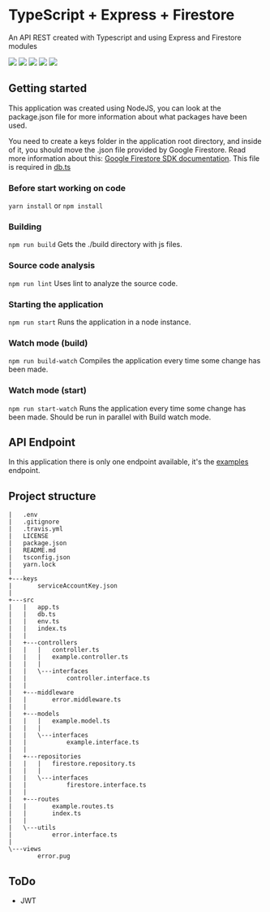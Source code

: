 # TypeScript + Express + Firestore
An API REST created with Typescript and using Express and Firestore modules

[![](https://travis-ci.org/marcoshuck/typescript-express-firestore.svg?branch=master)](https://travis-ci.org/marcoshuck/typescript-express-firestore) ![](https://img.shields.io/github/forks/marcoshuck/typescript-express-firestore.svg) ![](https://img.shields.io/github/stars/marcoshuck/typescript-express-firestore.svg) ![](https://img.shields.io/github/license/marcoshuck/typescript-express-firestore.svg) ![](https://img.shields.io/github/issues/marcoshuck/typescript-express-firestore.svg)

## Getting started
This application was created using NodeJS, you can look at the package.json file for more information about what packages have been used.

You need to create a keys folder in the application root directory, and inside of it, you should move the .json file provided by Google Firestore. Read more information about this: [Google Firestore SDK documentation](https://firebase.google.com/docs/admin/setup?authuser=0). This file is required in [db.ts](https://github.com/marcoshuck/typescript-express-firestore/blob/master/src/db.ts#L3)


### Before start working on code
`yarn install` or `npm install`

### Building
`npm run build`
Gets the ./build directory with js files.

### Source code analysis
`npm run lint`
Uses lint to analyze the source code.

### Starting the application
`npm run start`
Runs the application in a node instance.

### Watch mode (build)
`npm run build-watch`
Compiles the application every time some change has been made.

### Watch mode (start)
`npm run start-watch`
Runs the application every time some change has been made. Should be run in parallel with Build watch mode.

## API Endpoint
In this application there is only one endpoint available, it's the [examples](https://github.com/marcoshuck/typescript-express-firestore/blob/master/src/routes/index.ts#L7) endpoint.

## Project structure
```
|   .env
|   .gitignore
|   .travis.yml
|   LICENSE
|   package.json
|   README.md
|   tsconfig.json
|   yarn.lock
|   
+---keys
|       serviceAccountKey.json
|                 
+---src
|   |   app.ts
|   |   db.ts
|   |   env.ts
|   |   index.ts
|   |   
|   +---controllers
|   |   |   controller.ts
|   |   |   example.controller.ts
|   |   |   
|   |   \---interfaces
|   |           controller.interface.ts
|   |           
|   +---middleware
|   |       error.middleware.ts
|   |       
|   +---models
|   |   |   example.model.ts
|   |   |   
|   |   \---interfaces
|   |           example.interface.ts
|   |           
|   +---repositories
|   |   |   firestore.repository.ts
|   |   |   
|   |   \---interfaces
|   |           firestore.interface.ts
|   |           
|   +---routes
|   |       example.routes.ts
|   |       index.ts
|   |       
|   \---utils
|           error.interface.ts
|           
\---views
        error.pug
```

## ToDo
- JWT
